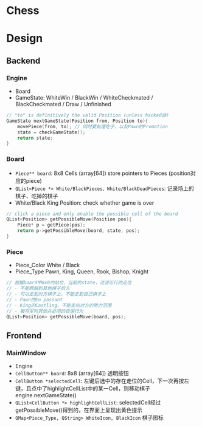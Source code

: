 # Chess



# Design

## Backend

### Engine

- Board
- GameState: WhiteWin / BlackWin / WhiteCheckmated / BlackCheckmated / Draw / Unfinished

```c++
// "to" is definitively the valid Position (unless hacked😅)
GameState nextGameState(Position from, Position to){
    movePiece(from, to); // 同时要处理吃子，以及Pawn的Promotion
    state = checkGameState();
    return state;
}
```

### Board

- `Piece** board`: 8x8 Cells (array\[64\]) store pointers to Pieces (position对应的piece)
- `QList<Piece *> White/BlackPieces、White/BlackDeadPieces`: 记录场上的棋子、吃掉的棋子
- White/Black King Position: check whether game is over

```c++
// click a piece and only enable the possible cell of the board
QList<Position> getPossibleMove(Position pos){
    Piece* p = getPiece(pos);
    return p->getPossibleMove(board, state, pos);
}
```

### Piece

- Piece_Color White / Black
- Piece_Type Pawn, King, Queen, Rook, Bishop, Knight

```c++
// 根据board中8x8的站位、当前的state，过滤可行的走位
// - 不能跨越到其他棋子后方
// - 可以走到对方棋子上，不能走到自己棋子上
// - Pawn的En passant
// - King的Castling、不能走向对方的势力范围
// - 被将军时其他兵必须的自保行为
QList<Position> getPossibleMove(board, pos);
```

## Frontend

### MainWindow

- Engine
- `CellButton** board`: 8x8 (array\[64\]) 透明按钮
- `CellButton *selectedCell`: 左键后选中的存在走位的Cell，下一次再按左键，且点中了highlightCellList中的某一Cell，则移动棋子engine.nextGameState()
- `QList<CellButton *> highlightCellList`: selectedCell经过getPossibleMove()得到的，在界面上呈现出黄色提示
- `QMap<Piece_Type, QString> WhiteIcon, BlackIcon` 棋子图标

